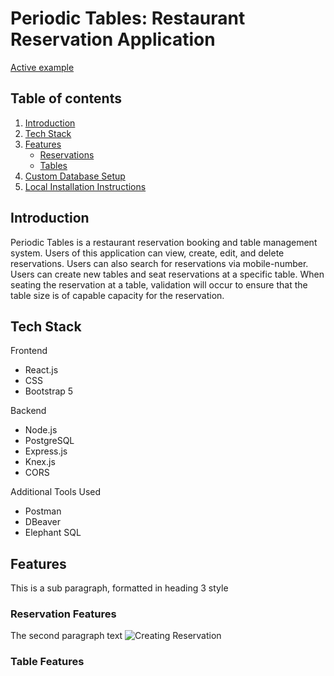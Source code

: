 # Periodic Tables: Restaurant Reservation Application


[Active example](https://restaurant-reservation-final-capstone.vercel.app/dashboard) 

## Table of contents
1. [Introduction](#introduction)
2. [Tech Stack](#techStack)
3. [Features](#features)
    - [Reservations](#reservations)
    - [Tables](#tables)
4. [Custom Database Setup](#databaseSetup)
5. [Local Installation Instructions](#installation)

## Introduction <a name="introduction"></a>
Periodic Tables is a restaurant reservation booking and table management system. Users of this application can view, create, edit, and delete reservations. Users can also search for reservations via mobile-number. Users can create new tables and seat reservations at a specific table. When seating the reservation at a table, validation will occur to ensure that the table size is of capable capacity for the reservation.

## Tech Stack <a name="techStack"></a>
Frontend
- React.js
- CSS
- Bootstrap 5

Backend
- Node.js
- PostgreSQL
- Express.js
- Knex.js
- CORS

Additional Tools Used
- Postman
- DBeaver
- Elephant SQL


## Features <a name="features"></a>
This is a sub paragraph, formatted in heading 3 style

### Reservation Features <a name="reservations"></a>
The second paragraph text
![Creating Reservation](https://imgur.com/gallery/B2Vk0zD)




### Table Features <a name="tables"></a>
